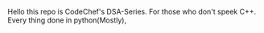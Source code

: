 Hello this repo is CodeChef's DSA-Series.
For those who don't speek C++. Every thing done in python(Mostly),
